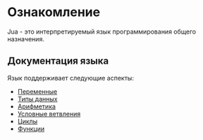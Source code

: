 # Ознакомление

Jua - это интерпретируемый язык программирования общего назначения.

## Документация языка

Язык поддерживает следующие аспекты:
* [Переменные](doc/Переменные.md)
* [Типы данных](doc/ТипыДанных.md)
* [Арифметика](doc/Арифметика.md)
* [Условные ветвления](doc/Ветвления.md)
* [Циклы](doc/Циклы.md)
* [Функции](doc/Функции.md)